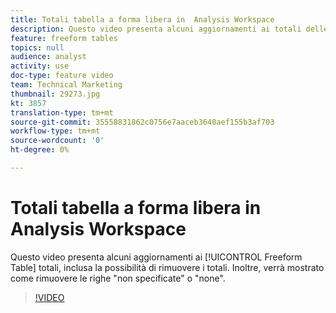 ```yaml
---
title: Totali tabella a forma libera in  Analysis Workspace
description: Questo video presenta alcuni aggiornamenti ai totali delle tabelle a forma libera, inclusa la possibilità di rimuovere i totali.
feature: freeform tables
topics: null
audience: analyst
activity: use
doc-type: feature video
team: Technical Marketing
thumbnail: 29273.jpg
kt: 3857
translation-type: tm+mt
source-git-commit: 35558831862c0756e7aaceb3640aef155b3af703
workflow-type: tm+mt
source-wordcount: '0'
ht-degree: 0%

---
```



# Totali tabella a forma libera in  Analysis Workspace

Questo video presenta alcuni aggiornamenti ai [!UICONTROL Freeform Table] totali, inclusa la possibilità di rimuovere i totali. Inoltre, verrà mostrato come rimuovere le righe &quot;non specificate&quot; o &quot;none&quot;.

>[!VIDEO](https://video.tv.adobe.com/v/29273/?quality=12)

